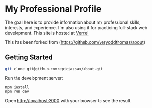 
# My Professional Profile

The goal here is to provide information about my professional skills, interests, and experience.
I'm also using it for practicing full-stack web development.
This site is hosted at [Vercel](https://epicjazsax.vercel.app/)

This has been forked from (https://github.com/veryoddthomas/about)

## Getting Started

```bash
git clone git@github.com:epicjazsax/about.git
```

Run the development server:

```bash
npm install
npm run dev
```

Open [http://localhost:3000](http://localhost:3000) with your browser to see the result.

<!--
## Technical Stack

This is a [Next.js](https://nextjs.org/) project bootstrapped with [`create-next-app`](https://github.com/vercel/next.js/tree/canary/packages/create-next-app).

To learn more about Next.js, take a look at the following resources:

- [Next.js Documentation](https://nextjs.org/docs) - learn about Next.js features and API.
- [Learn Next.js](https://nextjs.org/learn) - an interactive Next.js tutorial.

You can check out [the Next.js GitHub repository](https://github.com/vercel/next.js/) - your feedback and contributions are welcome!

## Deploy on Vercel

The easiest way to deploy your Next.js app is to use the [Vercel Platform](https://vercel.com/new?utm_medium=default-template&filter=next.js&utm_source=create-next-app&utm_campaign=create-next-app-readme) from the creators of Next.js.

Check out our [Next.js deployment documentation](https://nextjs.org/docs/deployment) for more details.
 -->

<!-- ```stars: ★★★☆☆``` -->
